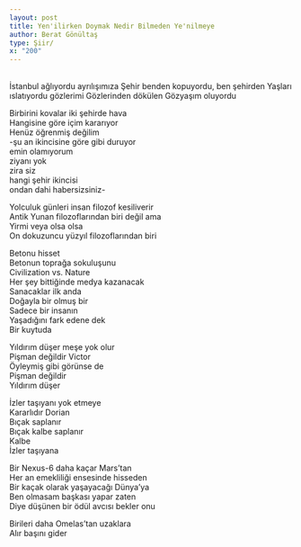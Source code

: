 ```yaml
---
layout: post
title: Yen'ilirken Doymak Nedir Bilmeden Ye'nilmeye
author: Berat Gönültaş
type: Şiir/
x: "200"
---
```

<br/>
İstanbul ağlıyordu ayrılışımıza  
Şehir benden kopuyordu, ben şehirden  
Yaşları ıslatıyordu gözlerimi  
Gözlerinden dökülen  
Gözyaşım oluyordu  

Birbirini kovalar iki şehirde hava  
Hangisine göre içim kararıyor  
Henüz öğrenmiş değilim  
-şu an ikincisine göre gibi duruyor  
emin olamıyorum  
ziyanı yok  
zira siz  
hangi şehir ikincisi  
ondan dahi habersizsiniz-  

Yolculuk günleri insan filozof kesiliverir  
Antik Yunan filozoflarından biri değil ama  
Yirmi veya olsa olsa  
On dokuzuncu yüzyıl filozoflarından biri  

Betonu hisset  
Betonun toprağa sokuluşunu  
Civilization vs. Nature  
Her şey bittiğinde medya kazanacak  
Sanacaklar ilk anda  
Doğayla bir olmuş bir  
Sadece bir insanın  
Yaşadığını fark edene dek  
Bir kuytuda  

Yıldırım düşer meşe yok olur  
Pişman değildir Victor  
Öyleymiş gibi görünse de  
Pişman değildir  
Yıldırım düşer  

İzler taşıyanı yok etmeye  
Kararlıdır Dorian  
Bıçak saplanır  
Bıçak kalbe saplanır  
Kalbe  
İzler taşıyana  

Bir Nexus-6 daha kaçar Mars’tan  
Her an emekliliği ensesinde hisseden  
Bir kaçak olarak yaşayacağı Dünya’ya  
Ben olmasam başkası yapar zaten  
Diye düşünen bir ödül avcısı bekler onu  

Birileri daha Omelas’tan uzaklara  
Alır başını gider  
